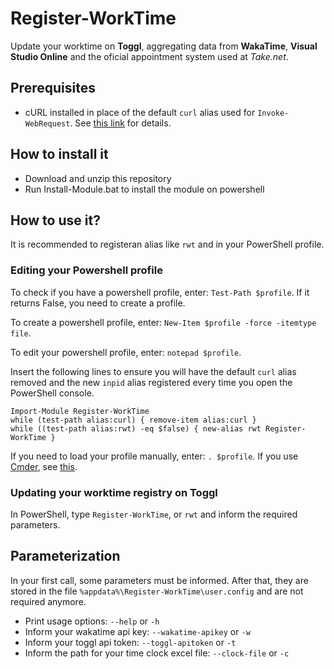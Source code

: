 # Register-WorkTime
Update your worktime on **Toggl**, aggregating data from **WakaTime**, **Visual Studio Online** and the oficial appointment system used at *Take.net*.

## Prerequisites
- cURL installed in place of the default `curl` alias used for `Invoke-WebRequest`. See [this link](http://thesociablegeek.com/azure/using-curl-in-powershell/) for details.

## How to install it
- Download and unzip this repository
- Run Install-Module.bat to install the module on powershell

## How to use it?
It is recommended to registeran  alias like `rwt` and in your PowerShell profile.

### Editing your Powershell profile
To check if you have a powershell profile, enter: `Test-Path $profile`. If it returns False, you need to create a profile.

To create a powershell profile, enter: `New-Item $profile -force -itemtype file`.

To edit your powershell profile, enter: `notepad $profile`.

Insert the following lines to ensure you will have the default `curl` alias removed and the new `inpid` alias registered every time you open the PowerShell console.

```
Import-Module Register-WorkTime
while (test-path alias:curl) { remove-item alias:curl }
while ((test-path alias:rwt) -eq $false) { new-alias rwt Register-WorkTime }
```

If you need to load your profile manually, enter: `. $profile`.
If you use [Cmder](http://www.cmder.net), see [this](https://github.com/cmderdev/cmder/issues/505).

### Updating your worktime registry on Toggl

In PowerShell, type `Register-WorkTime`, or `rwt` and inform the required parameters.

## Parameterization
In your first call, some parameters must be informed. After that, they are stored in the file `%appdata%\Register-WorkTime\user.config` and are not required anymore.

- Print usage options:
`--help` or `-h`
- Inform your wakatime api key:
`--wakatime-apikey` or `-w`
- Inform your toggl api token:
`--toggl-apitoken` or `-t`
- Inform the path for your time clock excel file:
`--clock-file` or `-c`